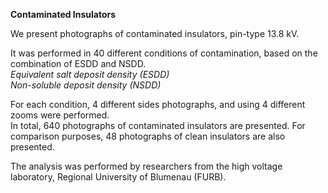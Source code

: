 **Contaminated Insulators**

We present photographs of contaminated insulators, pin-type 13.8 kV.

It was performed in 40 different conditions of contamination, based on the combination of ESDD and NSDD.   
*Equivalent salt deposit density (ESDD)*  
*Non-soluble deposit density (NSDD)*

For each condition, 4 different sides photographs, and using 4 different zooms were performed.  
In total, 640 photographs of contaminated insulators are presented.
For comparison purposes, 48 photographs of clean insulators are also presented.

The analysis was performed by researchers from the high voltage laboratory, Regional University of Blumenau (FURB). 
